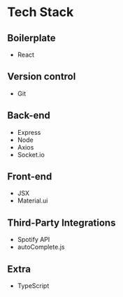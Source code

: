 # Tech Stack

## Boilerplate

- React

## Version control

- Git

## Back-end

- Express
- Node
- Axios
- Socket.io

## Front-end

- JSX
- Material.ui

## Third-Party Integrations

- Spotify API
- autoComplete.js

## Extra

- TypeScript
